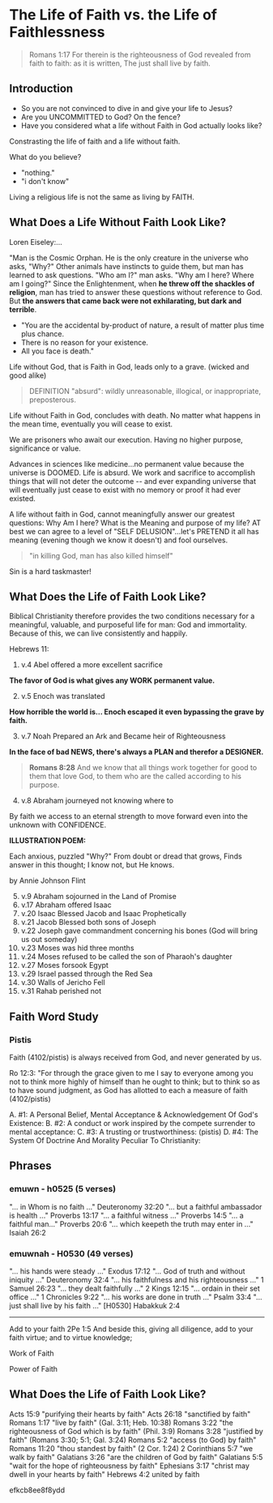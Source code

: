 # The Life of Faith vs. the Life of Faithlessness

> Romans 1:17 For therein is the righteousness of God revealed from faith to faith: as it is written, The just shall live by faith.

## Introduction

- So you are not convinced to dive in and give your life to Jesus?
- Are you UNCOMMITTED to God? On the fence?
- Have you considered what a life without Faith in God actually looks like?

Constrasting the life of faith and a life without faith.

What do you believe?
- "nothing."
- "i don't know"

Living a religious life is not the same as living by FAITH.

## What Does a Life Without Faith Look Like?

Loren Eiseley:&hellip;

"Man is the Cosmic Orphan. He is the only creature in the universe who asks, "Why?" Other animals have instincts to guide them, but man has learned to ask questions. "Who am I?" man asks. "Why am I here? Where am I going?" Since the Enlightenment, when **he threw off the shackles of religion**, man has tried to answer these questions without reference to God. But **the answers that came back were not exhilarating, but dark and terrible**. 

- "You are the accidental by-product of nature, a result of matter plus time plus chance. 
- There is no reason for your existence. 
- All you face is death."

Life without God, that is Faith in God, leads only to a grave. (wicked and good alike)

> DEFINITION "absurd": wildly unreasonable, illogical, or inappropriate, preposterous.

Life without Faith in God, concludes with death. No matter what happens in the mean time, eventually you will cease to exist.

We are prisoners who await our execution. 
Having no higher purpose, significance or value.

Advances in sciences like medicine&hellip;no permanent value because the universe is DOOMED. Life is absurd. We work and sacrifice to accomplish things that will not deter the outcome -- and ever expanding universe that will eventually just cease to exist with no memory or proof it had ever existed.

A life without faith in God, cannot meaningfully answer our greatest questions: Why Am I here? What is the Meaning and purpose of my life? AT best we can agree to a level of "SELF DELUSION"&hellip;let's PRETEND it all has meaning (evening though we know it doesn't) and fool ourselves.

> "in killing God, man has also killed himself"

Sin is a hard taskmaster!



## What Does the Life of Faith Look Like?

Biblical Christianity therefore provides the two conditions necessary for a meaningful, valuable, and purposeful life for man: God and immortality. Because of this, we can live consistently and happily.

Hebrews 11:

1. v.4 Abel offered a more excellent sacrifice

**The favor of God is what gives any WORK permanent value.**

2. v.5 Enoch was translated

**How horrible the world is&hellip; Enoch escaped it even bypassing the grave by faith.**

3. v.7 Noah Prepared an Ark and Became heir of Righteousness

**In the face of bad NEWS, there's always a PLAN and therefor a DESIGNER.**

> **Romans 8:28** And we know that all things work together for good to them that love God, to them who are the called according to his purpose.

4. v.8 Abraham journeyed not knowing where to

By faith we access to an eternal strength to move forward even into the unknown with CONFIDENCE.

**ILLUSTRATION POEM:**

Each anxious, puzzled "Why?" 
From doubt or dread that grows, 
Finds answer in this thought; 
I know not, but He knows.

by Annie Johnson Flint

5. v.9 Abraham sojourned in the Land of Promise
6. v.17 Abraham offered Isaac
7. v.20 Isaac Blessed Jacob and Isaac Prophetically
8. v.21 Jacob Blessed both sons of Joseph
9. v.22 Joseph gave commandment concerning his bones (God will bring us out someday)
10. v.23 Moses was hid three months
11. v.24 Moses refused to be called the son of Pharaoh's daughter
12. v.27 Moses forsook Egypt
13. v.29 Israel passed through the Red Sea
14. v.30 Walls of Jericho Fell
15. v.31 Rahab perished not

## Faith Word Study

### Pistis

Faith (4102/pistis) is always received from God, and never generated by us.

Ro 12:3: "For through the grace given to me I say to everyone among you not to think more highly of himself than he ought to think; but to think so as to have sound judgment, as God has allotted to each a measure of faith (4102/pistis)

A.	#1: A Personal Belief, Mental Acceptance & Acknowledgement Of God's Existence:
B.	#2: A conduct or work inspired by the compete surrender to mental acceptance:
C.	#3: A trusting or trustworthiness: (pistis)
D.	#4: The System Of Doctrine And Morality Peculiar To Christianity:

## Phrases

### emuwn - h0525 (5 verses)

"&hellip; in Whom is no faith &hellip;" Deuteronomy 32:20
"&hellip; but a faithful ambassador is health &hellip;" Proverbs 13:17
"&hellip; a faithful witness &hellip;" Proverbs 14:5
"&hellip; a faithful man&hellip;" Proverbs 20:6
"&hellip; which keepeth the truth may enter in &hellip;" Isaiah 26:2

### emuwnah - H0530 (49 verses)

"&hellip; his hands were steady &hellip;" Exodus 17:12
"&hellip; God of truth and without iniquity &hellip;" Deuteronomy 32:4 
"&hellip; his faithfulness and his righteousness &hellip;" 1 Samuel 26:23 
"&hellip; they dealt faithfully &hellip;" 2 Kings 12:15
"&hellip; ordain in their set office &hellip;" 1 Chronicles 9:22
"&hellip; his works are done in truth &hellip;" Psalm 33:4
"&hellip; just shall live by his faith &hellip;" [H0530] Habakkuk 2:4

<!--
Resources:

- http://biblehub.com/greek/4102.htm

-->

-------------------

Add to your faith
2Pe 1:5 And beside this, giving all diligence, add to your faith virtue; and to virtue knowledge;

Work of Faith

Power of Faith





## What Does the Life of Faith Look Like?

Acts 15:9 "purifying their hearts by faith"
Acts 26:18 "sanctified by faith"
Romans 1:17 "live by faith" (Gal. 3:11; Heb. 10:38)
Romans 3:22 "the righteousness of God which is by faith" (Phil. 3:9)
Romans 3:28 "justified by faith" (Romans 3:30; 5:1; Gal. 3:24)
Romans 5:2 "access (to God) by faith"
Romans 11:20 "thou standest by faith" (2 Cor. 1:24)
2 Corinthians 5:7 "we walk by faith"
Galatians 3:26 "are the children of God by faith"
Galatians 5:5 "wait for the hope of righteousness by faith"
Ephesians 3:17 "christ may dwell in your hearts by faith"
Hebrews 4:2 united by faith

efkcb8ee8f8ydd
